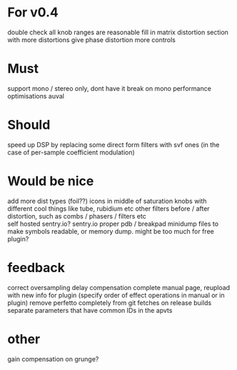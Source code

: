 # For v0.4

double check all knob ranges are reasonable
fill in matrix distortion section with more distortions
give phase distortion more controls

# Must

support mono / stereo only, dont have it break on mono
performance optimisations
auval

# Should

speed up DSP by replacing some direct form filters with svf ones (in the case of per-sample coefficient modulation)

# Would be nice

add more dist types (foil??)
icons in middle of saturation knobs with different cool things like tube, rubidium etc
other filters before / after distortion, such as combs / phasers / filters etc  
self hosted sentry.io?
sentry.io proper pdb / breakpad minidump files to make symbols readable, or memory dump. might be too much for free plugin?

# feedback 

correct oversampling delay compensation
complete manual page, reupload with new info for plugin (specify order of effect operations in manual or in plugin)
remove perfetto completely from git fetches on release builds
separate parameters that have common IDs in the apvts

# other
gain compensation on grunge?